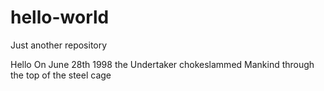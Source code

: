 # hello-world
Just another repository

Hello
On June 28th 1998 the Undertaker chokeslammed Mankind through the top of the steel cage
